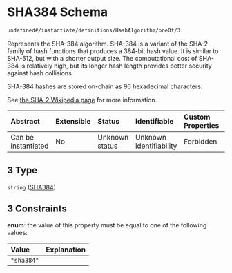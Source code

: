 # SHA384 Schema

```txt
undefined#/instantiate/definitions/HashAlgorithm/oneOf/3
```

Represents the SHA-384 algorithm. SHA-384 is a variant of the SHA-2 family of hash functions that produces a 384-bit hash value. It is similar to SHA-512, but with a shorter output size. The computational cost of SHA-384 is relatively high, but its longer hash length provides better security against hash collisions.

SHA-384 hashes are stored on-chain as 96 hexadecimal characters.

See [the SHA-2 Wikipedia page](https://en.wikipedia.org/wiki/SHA-2) for more information.

| Abstract            | Extensible | Status         | Identifiable            | Custom Properties | Additional Properties | Access Restrictions | Defined In                                                                     |
| :------------------ | :--------- | :------------- | :---------------------- | :---------------- | :-------------------- | :------------------ | :----------------------------------------------------------------------------- |
| Can be instantiated | No         | Unknown status | Unknown identifiability | Forbidden         | Allowed               | none                | [okp4-objectarium.json\*](schema/okp4-objectarium.json "open original schema") |

## 3 Type

`string` ([SHA384](okp4-objectarium-instantiatemsg-definitions-hashalgorithm-oneof-sha384.md))

## 3 Constraints

**enum**: the value of this property must be equal to one of the following values:

| Value      | Explanation |
| :--------- | :---------- |
| `"sha384"` |             |
